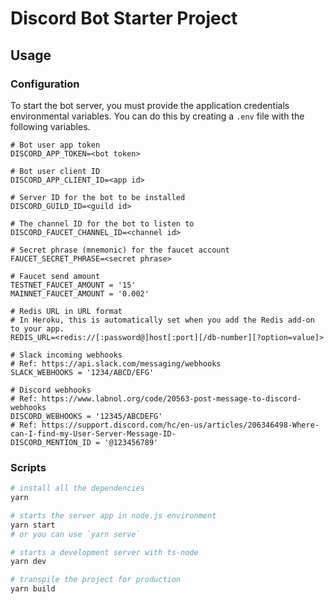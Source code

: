 # Discord Bot Starter Project

## Usage

### Configuration

To start the bot server, you must provide the application credentials environmental variables.
You can do this by creating a `.env` file with the following variables.

```env
# Bot user app token
DISCORD_APP_TOKEN=<bot token>

# Bot user client ID
DISCORD_APP_CLIENT_ID=<app id>

# Server ID for the bot to be installed
DISCORD_GUILD_ID=<guild id>

# The channel ID for the bot to listen to
DISCORD_FAUCET_CHANNEL_ID=<channel id>

# Secret phrase (mnemonic) for the faucet account
FAUCET_SECRET_PHRASE=<secret phrase>

# Faucet send amount
TESTNET_FAUCET_AMOUNT = '15'
MAINNET_FAUCET_AMOUNT = '0.002'

# Redis URL in URL format
# In Heroku, this is automatically set when you add the Redis add-on to your app.
REDIS_URL=<redis://[:password@]host[:port][/db-number][?option=value]>

# Slack incoming webhooks
# Ref: https://api.slack.com/messaging/webhooks
SLACK_WEBHOOKS = '1234/ABCD/EFG'

# Discord webhooks
# Ref: https://www.labnol.org/code/20563-post-message-to-discord-webhooks
DISCORD_WEBHOOKS = '12345/ABCDEFG'
# Ref: https://support.discord.com/hc/en-us/articles/206346498-Where-can-I-find-my-User-Server-Message-ID-
DISCORD_MENTION_ID = '@123456789'
```

### Scripts

```bash
# install all the dependencies
yarn

# starts the server app in node.js environment
yarn start
# or you can use `yarn serve`

# starts a development server with ts-node
yarn dev

# transpile the project for production
yarn build
```
